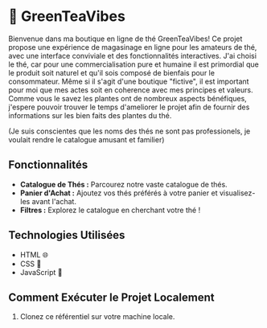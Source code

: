 # 🍵 GreenTeaVibes

Bienvenue dans ma boutique en ligne de thé GreenTeaVibes! Ce projet propose une expérience de magasinage en ligne pour les amateurs de thé, avec une interface conviviale et des fonctionnalités interactives.
J'ai choisi le thé, car pour une commercialisation pure et humaine il est primordial que le produit soit naturel et qu'il sois composé de bienfais pour le consommateur. Même si il s'agit d'une boutique "fictive", il est important pour moi que mes actes soit en coherence avec mes principes et valeurs. Comme vous le savez les plantes ont de nombreux aspects bénéfiques, j'espere pouvoir trouver le temps d'ameliorer le projet afin de fournir des informations sur les bien faits des plantes du thé. 

(Je suis conscientes que les noms des thés ne sont pas professionels, je voulait rendre le catalogue amusant et familier)

## Fonctionnalités

- **Catalogue de Thés :** Parcourez notre vaste catalogue de thés.
- **Panier d'Achat :** Ajoutez vos thés préférés à votre panier et visualisez-les avant l'achat.
- **Filtres :** Explorez le catalogue en cherchant votre thé ! 

## Technologies Utilisées

- HTML 🌐
- CSS 🎨
- JavaScript 🚀

## Comment Exécuter le Projet Localement

1. Clonez ce référentiel sur votre machine locale.

